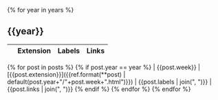 {% for year in years %}

## {{year}}

|     | Extension | Labels | Links |
| --- | --------- | ------ | ----- |
{% for post in posts %}
{% if post.year == year %}
| {{post.week}} | [{{post.extension}}]({{ref.format(**post) | default(post.year+"/"+post.week+".html")}}) | {{post.labels | join(", ")}} | {{post.links | join(", ")}}
{% endif %}
{% endfor %}
{% endfor %}
